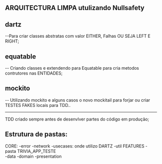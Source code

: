 ## ARQUITECTURA LIMPA utulizando Nullsafety

  ## dartz
  --Para criar classes abstratas com valor EITHER, Falhas
  OU SEJA LEFT E RIGHT;
 
  ## equatable
  -- Criando classes e extendendo para Equatable para cria metodos contrutores nas ENTIDADES;
  ## mockito
  -- Utilizando mockito e alguns casos o novo mockitail
  para forjar ou criar TESTES FAKES locais para TDD..

  ------------------------------------------

  TDD criado sempre antes de desenvlver partes do código em produção;

   ## Estrutura de pastas:
  CORE:
    -error
    -network
    -usecases: onde utilizo DARTZ
    -util
  FEATURES
    -pasta TRIVIA_APP_TESTE  
    -data
    -domain
    -presentation